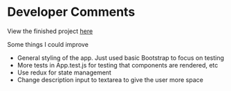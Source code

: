 # Developer Comments

View the finished project [here](http://idea-board.s3-website.eu-west-2.amazonaws.com/)

Some things I could improve
- General styling of the app. Just used basic Bootstrap to focus on testing
- More tests in App.test.js for testing that components are rendered, etc
- Use redux for state management
- Change description input to textarea to give the user more space